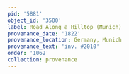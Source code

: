 ```yaml
---
pid: '5881'
object_id: '3500'
label: Road Along a Hilltop (Munich)
provenance_date: '1822'
provenance_location: Germany, Munich
provenance_text: 'inv. #2010'
order: '1062'
collection: provenance
---
```

